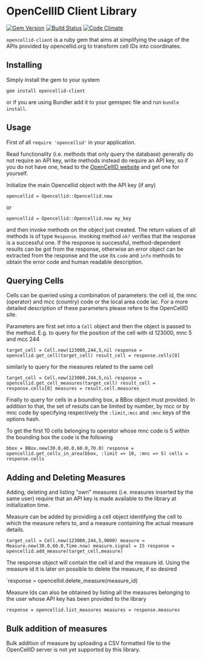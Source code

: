 OpenCellID Client Library
=========================


[![Gem Version](https://badge.fury.io/rb/opencellid-client.png)](http://badge.fury.io/rb/opencellid-client)
[![Build Status](https://travis-ci.org/nessche/opencellid-client.png)](https://travis-ci.org/nessche/opencellid-client)
[![Code Climate](https://codeclimate.com/github/nessche/opencellid-client.png)](https://codeclimate.com/github/nessche/opencellid-client)


`opencellid-client` is a ruby gem that aims at simplifying the usage of the APIs provided by opencellid.org to transform cell IDs into coordinates.

Installing
----------

Simply install the gem to your system

`gem install opencellid-client`

or if you are using Bundler add it to your gemspec file and run `bundle install`.

Usage
-----

First of all `require 'opencellid'` in your application.

Read functionality (i.e. methods that only query the database) generally do not require an API key, write methods instead
do require an API key, so if you do not have one, head to the [OpenCellID website](http://www.opencellid.org/) and get one
for yourself.

Initialize the main Opencellid object with the API key (if any)

`opencellid = Opencellid::Opencellid.new`

or

`opencellid = Opencellid::Opencellid.new my_key`

and then invoke methods on the object just created. The return values of all methods is of type `Response`. invoking method
`ok?` verifies that the response is a successful one. If the response is successful, method-dependent results can be
got from the response, otherwise an error object can be extracted from the response and the use its `code` and `info`
methods to obtain the error code and human readable description.

Querying Cells
--------------

Cells can be queried using a combination of parameters: the cell id, the mnc (operator) and mcc (country) code or the local area
code lac. For a more detailed description of these parameters please refere to the OpenCellID site.

Parameters are first set into a `Cell` object and then the object is passed to the method. E.g. to query for
the position of the cell with id 123000, mnc 5 and mcc 244

`target_cell = Cell.new(123000,244,5,nil
response = opencellid.get_cell(target_cell)
result_cell = response.cells[0]`

similarly to query for the measures related to the same cell

`target_cell = Cell.new(123000,244,5,nil
 response = opencellid.get_cell_measures(target_cell)
 result_cell = response.cells[0]
 measures = result.cell.measures`

Finally to query for cells in a bounding box, a BBox object must provided. In addition to that, the set of results can
be limited by number, by mcc or by mnc code by specifying respectively the `:limit`,`:mcc` and `:mnc` keys of the options
hash.

To get the first 10 cells belonging to operator whose mnc code is 5 within the bounding box the code is the following

`bbox = BBox.new(30.0,40.0,60.0,70.0)
response = opencellid.get_cells_in_area(bbox, :limit => 10, :mnc => 5)
cells = response.cells`

Adding and Deleting Measures
----------------------------

Adding, deleting and listing "own" measures (i.e. measures inserted by the same user) require that an API key is
made available to the library at initialization time.

Measure can be added by providing a cell object identifying the cell to which the measure refers to, and a measure containing
the actual measure details.

`target_cell = Cell.new(123000,244,5,9000)
measure = Measure.new(30.0,60.0,Time.now)
measure.signal = 15
response = opencellid.add_measure(target_cell,measure)`

The response object will contain the cell id and the measure id. Using the measure id it is later on possible to delete
the measure, if so desired

`response = opencellid.delete_measure(measure_id)

Measure Ids can also be obtained by listing all the measures belonging to the user whose API key has been provided to the
library

`response = opencellid.list_measures
measures = response.measures`


Bulk addition of measures
-------------------------

Bulk addition of measure by uploading a CSV formatted file to the OpenCellID server is not yet supported by this library.
